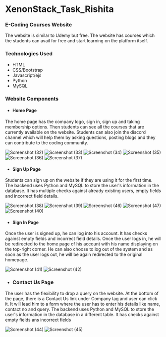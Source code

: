 # XenonStack_Task_Rishita

### E-Coding Courses Website 
The website is similar to Udemy but free. The website has courses which the students can avail for free and start learning on the platform itself.

### Technologies Used
 - HTML
 - CSS/Bootstrap
 - Javascript/ejs
 - Python
 - MySQL

### Website Components
- #### Home Page
The home page has the company logo, sign in, sign up and taking membership options. Then students can see all the courses that are currently available on the website. Students can also join the discord channel which will help them by asking questions, posting blogs and they can contribute to the coding community.

![Screenshot (32)](https://user-images.githubusercontent.com/76098567/200950425-d8de1db1-cfca-4ed9-b7c9-056c22ffe8c5.png)
![Screenshot (33)](https://user-images.githubusercontent.com/76098567/200950537-928461aa-cf45-4373-a147-aa34db3fcd31.png)
![Screenshot (34)](https://user-images.githubusercontent.com/76098567/200950550-f168749d-f346-4f87-89bf-8b76790cc96c.png)
![Screenshot (35)](https://user-images.githubusercontent.com/76098567/200950562-6531f3d2-604f-4f98-9802-88e09b76809a.png)
![Screenshot (36)](https://user-images.githubusercontent.com/76098567/200950571-e850102c-9e09-4735-a3d7-9484e3320389.png)
![Screenshot (37)](https://user-images.githubusercontent.com/76098567/200950585-9f036682-d0d9-4604-a24d-94e11efaa923.png)

- #### Sign Up Page
Students can sign up on the website if they are using it for the first time. The backend uses Python and MySQL to store the user's information in the database. It has multiple checks against already existing users, empty fields and incorrect field details. 

![Screenshot (38)](https://user-images.githubusercontent.com/76098567/200951629-35f7de3e-9af5-4e1b-8ec8-8c1cdc70d00a.png)
![Screenshot (39)](https://user-images.githubusercontent.com/76098567/200951658-e04632a4-39da-4fcd-b29b-c86e2e53c1ab.png)
![Screenshot (46)](https://user-images.githubusercontent.com/76098567/200954606-9d49935f-9778-4d84-b819-f020069567e0.png)
![Screenshot (47)](https://user-images.githubusercontent.com/76098567/200955021-5cbc8e9b-a653-45a1-ba06-3d8f23a48726.png)
![Screenshot (40)](https://user-images.githubusercontent.com/76098567/200951674-1b38e616-84e5-42a8-acdc-29de41019475.png)

- #### Sign In Page
Once the user is signed up, he can log into his account. It has checks against empty fields and incorrect field details. Once the user logs in, he will be redirected to the home page of his account with his name displaying on the top-right corner. He can also choose to log out of the system and as soon as the user logs out, he will be again redirected to the original homepage.

![Screenshot (41)](https://user-images.githubusercontent.com/76098567/200952414-021ad94d-8cba-48c1-84b1-ff93a6496a01.png)
![Screenshot (42)](https://user-images.githubusercontent.com/76098567/200952424-541cf5a1-2ebf-4443-b095-725c2a7e2e13.png)

- ### Contact Us Page
The user has the flexibility to drop a query on the website. At the bottom of the page, there is a Contact Us link under Company tag and user can click it. It will lead him to a form where the user has to enter his details like name, contact no and query. The backend uses Python and MySQL to store the user's information in the database in a different table. It has checks against empty fields ans incorrect fields

![Screenshot (44)](https://user-images.githubusercontent.com/76098567/200953083-d457ab80-5dab-4286-aeef-b2ec1e42c93d.png)
![Screenshot (45)](https://user-images.githubusercontent.com/76098567/200953106-c3758075-241b-438c-94cc-b390523f6819.png)

